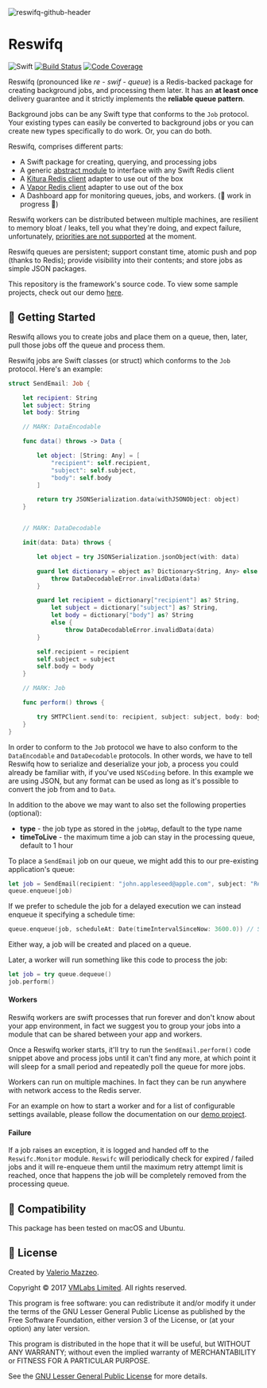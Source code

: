 ![reswifq-github-header](https://cloud.githubusercontent.com/assets/1882080/24265002/fea24aea-0ff9-11e7-9818-5c95301907db.png)

# Reswifq
![Swift](https://img.shields.io/badge/swift-3.1-brightgreen.svg)
[![Build Status](https://api.travis-ci.org/reswifq/reswifq.svg?branch=master)](https://travis-ci.org/reswifq/reswifq)
[![Code Coverage](https://codecov.io/gh/reswifq/reswifq/branch/master/graph/badge.svg)](https://codecov.io/gh/reswifq/reswifq)

Reswifq (pronounced like _re - swif - queue_) is a Redis-backed package for creating background jobs, and processing them later. It has an **at least once** delivery guarantee and it strictly implements the **reliable queue pattern**.

Background jobs can be any Swift type that conforms to the `Job` protocol. Your existing types can easily be converted to background jobs or you can create new types specifically to do work. Or, you can do both.

Reswifq, comprises different parts:

- A Swift package for creating, querying, and processing jobs
- A generic [abstract module](https://github.com/reswifq/redis-client) to interface with any Swift Redis client
- A [Kitura Redis client](https://github.com/reswifq/redis-client-kitura) adapter to use out of the box
- A [Vapor Redis client](https://github.com/reswifq/redis-client-vapor) adapter to use out of the box
- A Dashboard app for monitoring queues, jobs, and workers. (🚧 work in progress 🚧)

Reswifq workers can be distributed between multiple machines, are resilient to memory bloat / leaks, tell you what they're doing, and expect failure, unfortunately, [priorities are not supported](https://github.com/antirez/redis/issues/1785) at the moment.

Reswifq queues are persistent; support constant time, atomic push and pop (thanks to Redis); provide visibility into their contents; and store jobs as simple JSON packages.

This repository is the framework's source code. To view some sample projects, check out our demo [here](https://github.com/reswifq/demo).

## 🏁 Getting Started

Reswifq allows you to create jobs and place them on a queue, then, later, pull those jobs off the queue and process them.

Reswifq jobs are Swift classes (or struct) which conforms to the `Job` protocol. Here's an example:

```swift
struct SendEmail: Job {

    let recipient: String
    let subject: String
    let body: String

    // MARK: DataEncodable

    func data() throws -> Data {

        let object: [String: Any] = [
            "recipient": self.recipient,
            "subject": self.subject,
            "body": self.body
        ]

        return try JSONSerialization.data(withJSONObject: object)
    }


    // MARK: DataDecodable

    init(data: Data) throws {

        let object = try JSONSerialization.jsonObject(with: data)

        guard let dictionary = object as? Dictionary<String, Any> else {
            throw DataDecodableError.invalidData(data)
        }

        guard let recipient = dictionary["recipient"] as? String,
            let subject = dictionary["subject"] as? String,
            let body = dictionary["body"] as? String
            else {
                throw DataDecodableError.invalidData(data)
        }

        self.recipient = recipient
        self.subject = subject
        self.body = body
    }

    // MARK: Job

    func perform() throws {

        try SMTPClient.send(to: recipient, subject: subject, body: body)
    }
}

```

In order to conform to the `Job` protocol we have to also conform to the `DataEncodable` and `DataDecodable` protocols. In other words, we have to tell Reswifq how to serialize and deserialize your job, a process you could already be familiar with, if you've used `NSCoding` before. In this example we are using JSON, but any format can be used as long as it's possible to convert the job from and to `Data`.

In addition to the above we may want to also set the following properties (optional):

- **type** - the job type as stored in the `jobMap`, default to the type name
- **timeToLive** -  the maximum time a job can stay in the processing queue, default to 1 hour

To place a `SendEmail` job on our queue, we might add this to our pre-existing application's queue:

```swift
let job = SendEmail(recipient: "john.appleseed@apple.com", subject: "Reswifq", body: "A simple reliable background processing for Swift.")
queue.enqueue(job)
```

If we prefer to schedule the job for a delayed execution we can instead enqueue it specifying a schedule time:

```swift
queue.enqueue(job, scheduleAt: Date(timeIntervalSinceNow: 3600.0)) // Send the email in an hour from now
```

Either way, a job will be created and placed on a queue.

Later, a worker will run something like this code to process the job:

```swift
let job = try queue.dequeue()
job.perform()
```

#### Workers

Reswifq workers are swift processes that run forever and don't know about your app environment, in fact we suggest you to group your jobs into a module that can be shared between your app and workers.

Once a Reswifq worker starts, it'll try to run the `SendEmail.perform()` code snippet above and process jobs until it can't find any more, at which point it will sleep for a small period and repeatedly poll the queue for more jobs.

Workers can run on multiple machines. In fact they can be run anywhere with network access to the Redis server.

For an example on how to start a worker and for a list of configurable settings available, please follow the documentation on our [demo project](https://github.com/reswifq/demo).

#### Failure

If a job raises an exception, it is logged and handed off to the `Reswifc.Monitor` module.
`Reswifc` will periodically check for expired / failed jobs and it will re-enqueue them until the maximum retry attempt limit is reached, once that happens the job will be completely removed from the processing queue.

## 🔧 Compatibility

This package has been tested on macOS and Ubuntu.

## 📖 License

Created by [Valerio Mazzeo](https://github.com/valeriomazzeo).

Copyright © 2017 [VMLabs Limited](https://www.vmlabs.it). All rights reserved.

This program is free software: you can redistribute it and/or modify
it under the terms of the GNU Lesser General Public License as published by
the Free Software Foundation, either version 3 of the License, or
(at your option) any later version.

This program is distributed in the hope that it will be useful,
but WITHOUT ANY WARRANTY; without even the implied warranty of
MERCHANTABILITY or FITNESS FOR A PARTICULAR PURPOSE.

See the [GNU Lesser General Public License](http://www.gnu.org/licenses) for more details.